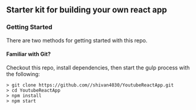## Starter kit for building your own react app

### Getting Started

 There are two methods for getting started with this repo.

#### Familiar with Git?
Checkout this repo, install dependencies, then start the gulp process with the following:

```
> git clone https://github.com//shivan4030/YoutubeReactApp.git
> cd YoutubeReactApp
> npm install
> npm start
```


